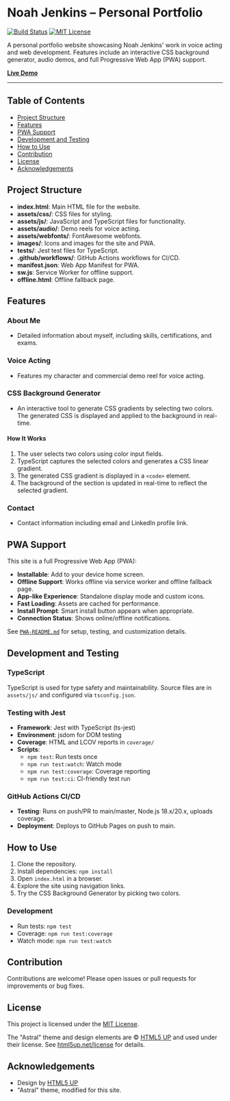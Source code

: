 # Noah Jenkins – Personal Portfolio

[![Build Status](https://github.com/noahjenkins/about-me-site/actions/workflows/test.yml/badge.svg)](https://github.com/noahjenkins/about-me-site/actions)
[![MIT License](https://img.shields.io/badge/license-MIT-blue.svg)](LICENSE)

A personal portfolio website showcasing Noah Jenkins' work in voice acting and web development. Features include an interactive CSS background generator, audio demos, and full Progressive Web App (PWA) support.

**[Live Demo](https://noahjenkins.com/)**

---

## Table of Contents

- [Project Structure](#project-structure)
- [Features](#features)
- [PWA Support](#pwa-support)
- [Development and Testing](#development-and-testing)
- [How to Use](#how-to-use)
- [Contribution](#contribution)
- [License](#license)
- [Acknowledgements](#acknowledgements)

## Project Structure

- **index.html**: Main HTML file for the website.
- **assets/css/**: CSS files for styling.
- **assets/js/**: JavaScript and TypeScript files for functionality.
- **assets/audio/**: Demo reels for voice acting.
- **assets/webfonts/**: FontAwesome webfonts.
- **images/**: Icons and images for the site and PWA.
- **tests/**: Jest test files for TypeScript.
- **.github/workflows/**: GitHub Actions workflows for CI/CD.
- **manifest.json**: Web App Manifest for PWA.
- **sw.js**: Service Worker for offline support.
- **offline.html**: Offline fallback page.

## Features

### About Me
- Detailed information about myself, including skills, certifications, and exams.

### Voice Acting 
- Features my character and commercial demo reel for voice acting. 

### CSS Background Generator
- An interactive tool to generate CSS gradients by selecting two colors. The generated CSS is displayed and applied to the background in real-time.

#### How It Works
1. The user selects two colors using color input fields.
2. TypeScript captures the selected colors and generates a CSS linear gradient.
3. The generated CSS gradient is displayed in a `<code>` element.
4. The background of the section is updated in real-time to reflect the selected gradient.

### Contact
- Contact information including email and LinkedIn profile link.

## PWA Support

This site is a full Progressive Web App (PWA):

- **Installable**: Add to your device home screen.
- **Offline Support**: Works offline via service worker and offline fallback page.
- **App-like Experience**: Standalone display mode and custom icons.
- **Fast Loading**: Assets are cached for performance.
- **Install Prompt**: Smart install button appears when appropriate.
- **Connection Status**: Shows online/offline notifications.

See [`PWA-README.md`](PWA-README.md) for setup, testing, and customization details.

## Development and Testing

### TypeScript

TypeScript is used for type safety and maintainability. Source files are in `assets/js/` and configured via `tsconfig.json`.

### Testing with Jest

- **Framework**: Jest with TypeScript (ts-jest)
- **Environment**: jsdom for DOM testing
- **Coverage**: HTML and LCOV reports in `coverage/`
- **Scripts**:
  - `npm test`: Run tests once
  - `npm run test:watch`: Watch mode
  - `npm run test:coverage`: Coverage reporting
  - `npm run test:ci`: CI-friendly test run

### GitHub Actions CI/CD

- **Testing**: Runs on push/PR to main/master, Node.js 18.x/20.x, uploads coverage.
- **Deployment**: Deploys to GitHub Pages on push to main.

## How to Use

1. Clone the repository.
2. Install dependencies: `npm install`
3. Open `index.html` in a browser.
4. Explore the site using navigation links.
5. Try the CSS Background Generator by picking two colors.

### Development

- Run tests: `npm test`
- Coverage: `npm run test:coverage`
- Watch mode: `npm run test:watch`

## Contribution

Contributions are welcome! Please open issues or pull requests for improvements or bug fixes.

## License

This project is licensed under the [MIT License](LICENSE).

The "Astral" theme and design elements are © [HTML5 UP](http://html5up.net) and used under their license. See [html5up.net/license](http://html5up.net/license) for details.

## Acknowledgements

- Design by [HTML5 UP](http://html5up.net)
- "Astral" theme, modified for this site.
